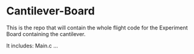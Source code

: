 # Cantilever-Board

This is the repo that will contain the whole flight code for the Experiment Board containing the cantilever.

It includes:
  Main.c
  ...
